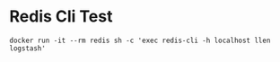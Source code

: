 # Redis Cli Test
```
docker run -it --rm redis sh -c 'exec redis-cli -h localhost llen logstash'
```

